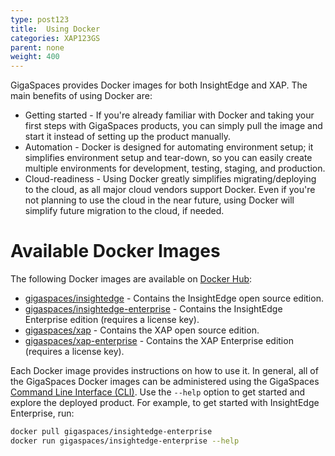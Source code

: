 ```yaml
---
type: post123
title:  Using Docker
categories: XAP123GS
parent: none
weight: 400
---
```


GigaSpaces provides Docker images for both InsightEdge and XAP. The main benefits of using Docker are:

* Getting started - If you're already familiar with Docker and taking your first steps with GigaSpaces products, you can simply pull the image and start it instead of setting up the product manually.
* Automation - Docker is designed for automating environment setup; it simplifies environment setup and tear-down, so you can easily create multiple environments for development, testing, staging, and production.
* Cloud-readiness - Using Docker greatly simplifies migrating/deploying to the cloud, as all major cloud vendors support Docker. Even if you're not planning to use the cloud in the near future, using Docker will simplify future migration to the cloud, if needed.

# Available Docker Images

The following Docker images are available on [Docker Hub](https://hub.docker.com/r/gigaspaces/):

* [gigaspaces/insightedge](https://hub.docker.com/r/gigaspaces/insightedge/) - Contains the InsightEdge open source edition.
* [gigaspaces/insightedge-enterprise](https://hub.docker.com/r/gigaspaces/insightedge-enterprise/) - Contains the InsightEdge Enterprise edition (requires a license key).
* [gigaspaces/xap](https://hub.docker.com/r/gigaspaces/xap/) - Contains the XAP open source edition.
* [gigaspaces/xap-enterprise](https://hub.docker.com/r/gigaspaces/xap-enterprise/) - Contains the XAP Enterprise edition (requires a license key).

Each Docker image provides instructions on how to use it. In general, all of the GigaSpaces Docker images can be administered using the GigaSpaces [Command Line Interface (CLI)](../admin/tools-cli.html). Use the `--help` option to get started and explore the deployed product. For example, to get started with InsightEdge Enterprise, run:

```bash
docker pull gigaspaces/insightedge-enterprise
docker run gigaspaces/insightedge-enterprise --help
```
